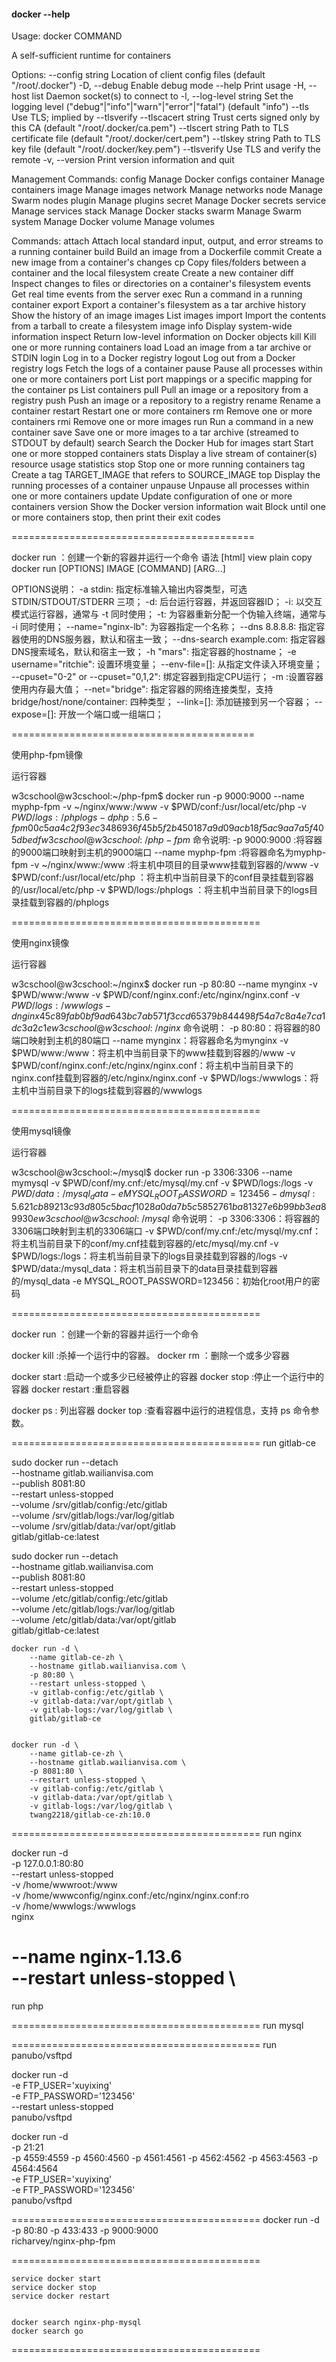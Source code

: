 
#### docker --help

Usage:	docker COMMAND

A self-sufficient runtime for containers

Options:
      --config string      Location of client config files (default "/root/.docker")
  -D, --debug              Enable debug mode
      --help               Print usage
  -H, --host list          Daemon socket(s) to connect to
  -l, --log-level string   Set the logging level ("debug"|"info"|"warn"|"error"|"fatal") (default "info")
      --tls                Use TLS; implied by --tlsverify
      --tlscacert string   Trust certs signed only by this CA (default "/root/.docker/ca.pem")
      --tlscert string     Path to TLS certificate file (default "/root/.docker/cert.pem")
      --tlskey string      Path to TLS key file (default "/root/.docker/key.pem")
      --tlsverify          Use TLS and verify the remote
  -v, --version            Print version information and quit

Management Commands:
  config      Manage Docker configs
  container   Manage containers
  image       Manage images
  network     Manage networks
  node        Manage Swarm nodes
  plugin      Manage plugins
  secret      Manage Docker secrets
  service     Manage services
  stack       Manage Docker stacks
  swarm       Manage Swarm
  system      Manage Docker
  volume      Manage volumes

Commands:
  attach      Attach local standard input, output, and error streams to a running container
  build       Build an image from a Dockerfile
  commit      Create a new image from a container's changes
  cp          Copy files/folders between a container and the local filesystem
  create      Create a new container
  diff        Inspect changes to files or directories on a container's filesystem
  events      Get real time events from the server
  exec        Run a command in a running container
  export      Export a container's filesystem as a tar archive
  history     Show the history of an image
  images      List images
  import      Import the contents from a tarball to create a filesystem image
  info        Display system-wide information
  inspect     Return low-level information on Docker objects
  kill        Kill one or more running containers
  load        Load an image from a tar archive or STDIN
  login       Log in to a Docker registry
  logout      Log out from a Docker registry
  logs        Fetch the logs of a container
  pause       Pause all processes within one or more containers
  port        List port mappings or a specific mapping for the container
  ps          List containers
  pull        Pull an image or a repository from a registry
  push        Push an image or a repository to a registry
  rename      Rename a container
  restart     Restart one or more containers
  rm          Remove one or more containers
  rmi         Remove one or more images
  run         Run a command in a new container
  save        Save one or more images to a tar archive (streamed to STDOUT by default)
  search      Search the Docker Hub for images
  start       Start one or more stopped containers
  stats       Display a live stream of container(s) resource usage statistics
  stop        Stop one or more running containers
  tag         Create a tag TARGET_IMAGE that refers to SOURCE_IMAGE
  top         Display the running processes of a container
  unpause     Unpause all processes within one or more containers
  update      Update configuration of one or more containers
  version     Show the Docker version information
  wait        Block until one or more containers stop, then print their exit codes

==========================================

  docker run ：创建一个新的容器并运行一个命令
  语法
  [html] view plain copy
  docker run [OPTIONS] IMAGE [COMMAND] [ARG...]

  OPTIONS说明：
  -a stdin: 指定标准输入输出内容类型，可选 STDIN/STDOUT/STDERR 三项；
  -d: 后台运行容器，并返回容器ID；
  -i: 以交互模式运行容器，通常与 -t 同时使用；
  -t: 为容器重新分配一个伪输入终端，通常与 -i 同时使用；
  --name="nginx-lb": 为容器指定一个名称；
  --dns 8.8.8.8: 指定容器使用的DNS服务器，默认和宿主一致；
  --dns-search example.com: 指定容器DNS搜索域名，默认和宿主一致；
  -h "mars": 指定容器的hostname；
  -e username="ritchie": 设置环境变量；
  --env-file=[]: 从指定文件读入环境变量；
  --cpuset="0-2" or --cpuset="0,1,2": 绑定容器到指定CPU运行；
  -m :设置容器使用内存最大值；
  --net="bridge": 指定容器的网络连接类型，支持 bridge/host/none/container: 四种类型；
  --link=[]: 添加链接到另一个容器；
  --expose=[]: 开放一个端口或一组端口；

==========================================

使用php-fpm镜像

运行容器

w3cschool@w3cschool:~/php-fpm$ docker run -p 9000:9000 --name  myphp-fpm -v ~/nginx/www:/www -v $PWD/conf:/usr/local/etc/php -v $PWD/logs:/phplogs   -d php:5.6-fpm
00c5aa4c2f93ec3486936f45b5f2b450187a9d09acb18f5ac9aa7a5f405dbedf
w3cschool@w3cschool:~/php-fpm$
命令说明:
-p 9000:9000 :将容器的9000端口映射到主机的9000端口
--name myphp-fpm :将容器命名为myphp-fpm
-v ~/nginx/www:/www :将主机中项目的目录www挂载到容器的/www
-v $PWD/conf:/usr/local/etc/php ：将主机中当前目录下的conf目录挂载到容器的/usr/local/etc/php
-v $PWD/logs:/phplogs ：将主机中当前目录下的logs目录挂载到容器的/phplogs

===========================================

使用nginx镜像

运行容器

w3cschool@w3cschool:~/nginx$ docker run -p 80:80 --name mynginx -v $PWD/www:/www -v $PWD/conf/nginx.conf:/etc/nginx/nginx.conf -v $PWD/logs:/wwwlogs  -d nginx
45c89fab0bf9ad643bc7ab571f3ccd65379b844498f54a7c8a4e7ca1dc3a2c1e
w3cschool@w3cschool:~/nginx$
命令说明：
-p 80:80：将容器的80端口映射到主机的80端口
--name mynginx：将容器命名为mynginx
-v $PWD/www:/www：将主机中当前目录下的www挂载到容器的/www
-v $PWD/conf/nginx.conf:/etc/nginx/nginx.conf：将主机中当前目录下的nginx.conf挂载到容器的/etc/nginx/nginx.conf
-v $PWD/logs:/wwwlogs：将主机中当前目录下的logs挂载到容器的/wwwlogs

===========================================

使用mysql镜像

运行容器

w3cschool@w3cschool:~/mysql$ docker run -p 3306:3306 --name mymysql -v $PWD/conf/my.cnf:/etc/mysql/my.cnf -v $PWD/logs:/logs -v $PWD/data:/mysql_data -e MYSQL_ROOT_PASSWORD=123456 -d mysql:5.6
21cb89213c93d805c5bacf1028a0da7b5c5852761ba81327e6b99bb3ea89930e
w3cschool@w3cschool:~/mysql$
命令说明：
-p 3306:3306：将容器的3306端口映射到主机的3306端口
-v $PWD/conf/my.cnf:/etc/mysql/my.cnf：将主机当前目录下的conf/my.cnf挂载到容器的/etc/mysql/my.cnf
-v $PWD/logs:/logs：将主机当前目录下的logs目录挂载到容器的/logs
-v $PWD/data:/mysql_data：将主机当前目录下的data目录挂载到容器的/mysql_data
-e MYSQL_ROOT_PASSWORD=123456：初始化root用户的密码

===========================================

docker run ：创建一个新的容器并运行一个命令

docker kill :杀掉一个运行中的容器。
docker rm ：删除一个或多少容器

docker start :启动一个或多少已经被停止的容器
docker stop :停止一个运行中的容器
docker restart :重启容器

docker ps : 列出容器
docker top :查看容器中运行的进程信息，支持 ps 命令参数。


===========================================
run gitlab-ce

sudo docker run --detach \
    --hostname gitlab.wailianvisa.com \
    --publish 8081:80 \
    --restart unless-stopped \
    --volume /srv/gitlab/config:/etc/gitlab \
    --volume /srv/gitlab/logs:/var/log/gitlab \
    --volume /srv/gitlab/data:/var/opt/gitlab \
    gitlab/gitlab-ce:latest

sudo docker run --detach \
        --hostname gitlab.wailianvisa.com \
        --publish 8081:80 \
        --restart unless-stopped \
        --volume /etc/gitlab/config:/etc/gitlab \
        --volume /etc/gitlab/logs:/var/log/gitlab \
        --volume /etc/gitlab/data:/var/opt/gitlab \
        gitlab/gitlab-ce:latest

```
docker run -d \
    --name gitlab-ce-zh \
    --hostname gitlab.wailianvisa.com \
    -p 80:80 \
    --restart unless-stopped \
    -v gitlab-config:/etc/gitlab \
    -v gitlab-data:/var/opt/gitlab \
    -v gitlab-logs:/var/log/gitlab \
    gitlab/gitlab-ce


docker run -d \
    --name gitlab-ce-zh \
    --hostname gitlab.wailianvisa.com \
    -p 8081:80 \
    --restart unless-stopped \
    -v gitlab-config:/etc/gitlab \
    -v gitlab-data:/var/opt/gitlab \
    -v gitlab-logs:/var/log/gitlab \
    twang2218/gitlab-ce-zh:10.0
```

===========================================
run nginx

docker run -d \
  -p 127.0.0.1:80:80 \
  --restart unless-stopped \
  -v /home/wwwroot:/www \
  -v /home/wwwconfig/nginx.conf:/etc/nginx/nginx.conf:ro \
  -v /home/wwwlogs:/wwwlogs \
  nginx


  --name nginx-1.13.6 \
  --restart unless-stopped \
===========================================
run php


===========================================
run mysql


===========================================
run panubo/vsftpd

docker run -d \
  -e FTP_USER='xuyixing' \
  -e FTP_PASSWORD='123456' \
  --restart unless-stopped \
  panubo/vsftpd

docker run -d \
-p 21:21 \
-p 4559:4559 -p 4560:4560 -p 4561:4561 -p 4562:4562 -p 4563:4563 -p 4564:4564 \
-e FTP_USER='xuyixing' \
-e FTP_PASSWORD='123456' \
panubo/vsftpd

===========================================
docker run -d \
  -p 80:80 -p 433:433 -p 9000:9000 \
  richarvey/nginx-php-fpm

===========================================

  ```
  service docker start
  service docker stop
  service docker restart


  docker search nginx-php-mysql
  docker search go
  ```

===========================================
